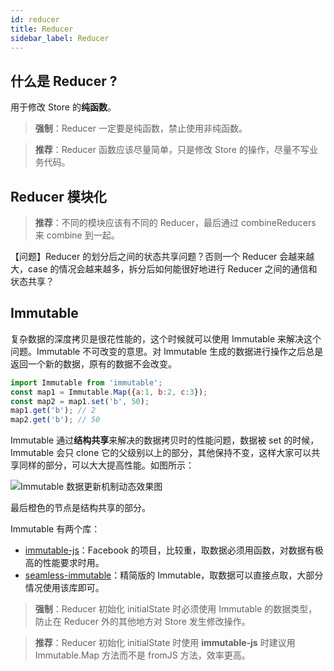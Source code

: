 ```yaml
---
id: reducer
title: Reducer
sidebar_label: Reducer
---
```


## 什么是 Reducer ?

用于修改 Store 的**纯函数**。

> **强制**：Reducer 一定要是纯函数，禁止使用非纯函数。

> **推荐**：Reducer 函数应该尽量简单，只是修改 Store 的操作，尽量不写业务代码。

## Reducer 模块化

> **推荐**：不同的模块应该有不同的 Reducer，最后通过 combineReducers 来 combine 到一起。

【问题】Reducer 的划分后之间的状态共享问题？否则一个 Reducer 会越来越大，case 的情况会越来越多，拆分后如何能很好地进行 Reducer 之间的通信和状态共享？

## Immutable

复杂数据的深度拷贝是很花性能的，这个时候就可以使用 Immutable 来解决这个问题。Immutable 不可改变的意思。对 Immutable 生成的数据进行操作之后总是返回一个新的数据，原有的数据不会改变。

```javascript
import Immutable from 'immutable';
const map1 = Immutable.Map({a:1, b:2, c:3});
const map2 = map1.set('b', 50);
map1.get('b'); // 2
map2.get('b'); // 50
```

Immutable 通过**结构共享**来解决的数据拷贝时的性能问题，数据被 set 的时候，Immutable 会只 clone 它的父级别以上的部分，其他保持不变，这样大家可以共享同样的部分，可以大大提高性能。如图所示：

![Immutable 数据更新机制动态效果图](https://cosmos-x.oss-cn-hangzhou.aliyuncs.com/immutable.gif)

最后橙色的节点是结构共享的部分。

Immutable 有两个库：

* [immutable-js](https://github.com/facebook/immutable-js)：Facebook 的项目，比较重，取数据必须用函数，对数据有极高的性能要求时用。
* [seamless-immutable](https://github.com/rtfeldman/seamless-immutable)：精简版的 Immutable，取数据可以直接点取，大部分情况使用该库即可。

> **强制**：Reducer 初始化 initialState 时必须使用 Immutable 的数据类型，防止在 Reducer 外的其他地方对 Store 发生修改操作。


> **推荐**：Reducer 初始化 initialState 时使用 **immutable-js** 时建议用 Immutable.Map 方法而不是 fromJS 方法，效率更高。


